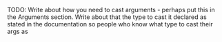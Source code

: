 TODO: Write about how you need to cast arguments - perhaps put this in the Arguments
section. Write about that the type to cast it declared as stated in the documentation so people who know what type to cast their args as
